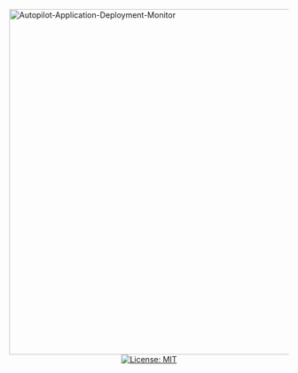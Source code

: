 <img width="1536" height="624" alt="Autopilot-Application-Deployment-Monitor" src="https://github.com/user-attachments/assets/46c10bee-f070-45d5-b5aa-bf54980d6583" />





<div align="center">
  <a href="https://opensource.org/licenses/MIT">
    <img src="https://img.shields.io/badge/License-MIT-yellow.svg" alt="License: MIT">
  </a>
</div>

